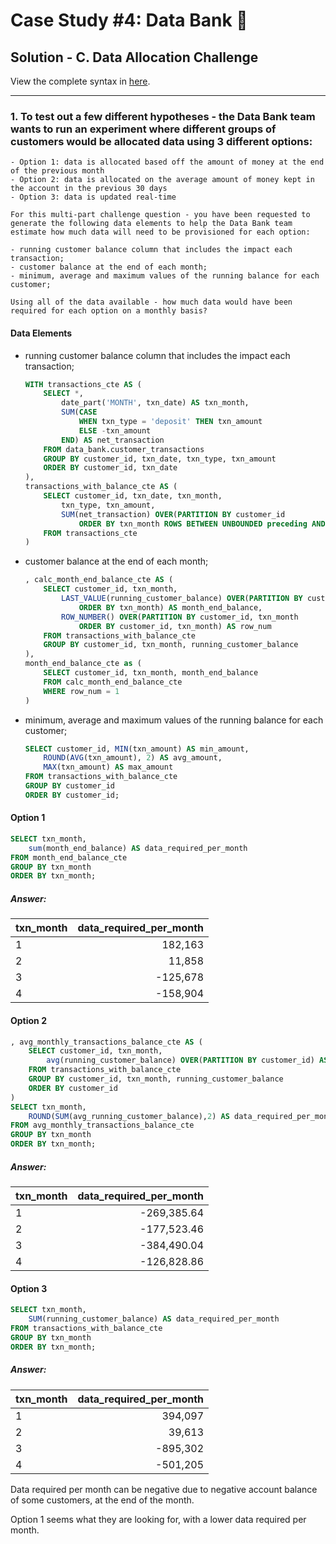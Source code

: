# Case Study #4: Data Bank 🏦

## Solution - C. Data Allocation Challenge

View the complete syntax in [here](https://github.com/abnogueira/sql-ark/blob/main/8-week-sql-challenge/case-study-4/sql-syntax/C-data-allocation.sql).

---

### 1. To test out a few different hypotheses - the Data Bank team wants to run an experiment where different groups of customers would be allocated data using 3 different options:

    - Option 1: data is allocated based off the amount of money at the end of the previous month
    - Option 2: data is allocated on the average amount of money kept in the account in the previous 30 days
    - Option 3: data is updated real-time

    For this multi-part challenge question - you have been requested to generate the following data elements to help the Data Bank team estimate how much data will need to be provisioned for each option:

    - running customer balance column that includes the impact each transaction;
    - customer balance at the end of each month;
    - minimum, average and maximum values of the running balance for each customer;

    Using all of the data available - how much data would have been required for each option on a monthly basis?

#### Data Elements

- running customer balance column that includes the impact each transaction;
    ```sql
    WITH transactions_cte AS (
        SELECT *,
            date_part('MONTH', txn_date) AS txn_month,
            SUM(CASE
                WHEN txn_type = 'deposit' THEN txn_amount
                ELSE -txn_amount
            END) AS net_transaction
        FROM data_bank.customer_transactions
        GROUP BY customer_id, txn_date, txn_type, txn_amount
        ORDER BY customer_id, txn_date
    ),
    transactions_with_balance_cte AS (
        SELECT customer_id, txn_date, txn_month,
            txn_type, txn_amount,
            SUM(net_transaction) OVER(PARTITION BY customer_id
                ORDER BY txn_month ROWS BETWEEN UNBOUNDED preceding AND CURRENT ROW) AS running_customer_balance
        FROM transactions_cte
    )
    ```

- customer balance at the end of each month;
    ```sql
    , calc_month_end_balance_cte AS (
        SELECT customer_id, txn_month,
            LAST_VALUE(running_customer_balance) OVER(PARTITION BY customer_id, txn_month
                ORDER BY txn_month) AS month_end_balance,
            ROW_NUMBER() OVER(PARTITION BY customer_id, txn_month 
                ORDER BY customer_id, txn_month) AS row_num
        FROM transactions_with_balance_cte
        GROUP BY customer_id, txn_month, running_customer_balance
    ),
    month_end_balance_cte as (
        SELECT customer_id, txn_month, month_end_balance
        FROM calc_month_end_balance_cte
        WHERE row_num = 1
    )
    ```

- minimum, average and maximum values of the running balance for each customer;
    ```sql
    SELECT customer_id, MIN(txn_amount) AS min_amount,
    	ROUND(AVG(txn_amount), 2) AS avg_amount,
    	MAX(txn_amount) AS max_amount
    FROM transactions_with_balance_cte
    GROUP BY customer_id
    ORDER BY customer_id;
    ```

#### Option 1

```sql
SELECT txn_month,
	sum(month_end_balance) AS data_required_per_month
FROM month_end_balance_cte
GROUP BY txn_month
ORDER BY txn_month;
```

##### Answer:

| txn_month | data_required_per_month |
| :- | -: |
| 1 | 182,163 |
| 2 | 11,858 |
| 3 | -125,678 |
| 4 | -158,904 |

#### Option 2

```sql
, avg_monthly_transactions_balance_cte AS (
	SELECT customer_id, txn_month,
	    avg(running_customer_balance) OVER(PARTITION BY customer_id) AS avg_running_customer_balance
	FROM transactions_with_balance_cte
	GROUP BY customer_id, txn_month, running_customer_balance
	ORDER BY customer_id
)
SELECT txn_month,
	ROUND(SUM(avg_running_customer_balance),2) AS data_required_per_month
FROM avg_monthly_transactions_balance_cte
GROUP BY txn_month
ORDER BY txn_month;
```

##### Answer:

| txn_month | data_required_per_month |
| :- | -: |
| 1 | -269,385.64 |
| 2 | -177,523.46 |
| 3 | -384,490.04 |
| 4 | -126,828.86 |

#### Option 3

```sql
SELECT txn_month,
	SUM(running_customer_balance) AS data_required_per_month
FROM transactions_with_balance_cte
GROUP BY txn_month
ORDER BY txn_month;
```

##### Answer:

| txn_month | data_required_per_month |
| :- | -: |
| 1 | 394,097 |
| 2 | 39,613 |
| 3 | -895,302 |
| 4 | -501,205 |

Data required per month can be negative due to negative account balance of some customers, at the end of the month.

Option 1 seems what they are looking for, with a lower data required per month.